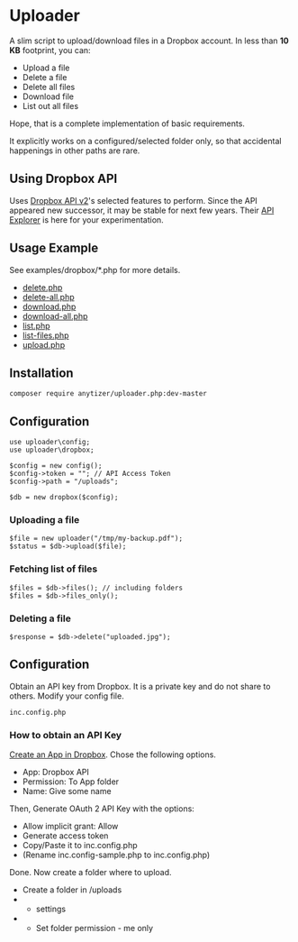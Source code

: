 # Uploader

A slim script to upload/download files in a Dropbox account.
In less than __10 KB__ footprint, you can:

 * Upload a file
 * Delete a file
 * Delete all files
 * Download file
 * List out all files

Hope, that is a complete implementation of basic requirements.

It explicitly works on a configured/selected folder only, so that accidental happenings in other paths are rare.


## Using Dropbox API

Uses [Dropbox API v2](https://www.dropbox.com/developers/documentation/http/documentation)'s selected features to perform.
Since the API appeared new successor, it may be stable for next few years. Their [API Explorer](https://dropbox.github.io/dropbox-api-v2-explorer/) is here for your experimentation.


## Usage Example

See examples/dropbox/*.php for more details.

 * [delete.php](examples/dropbox/delete.php)
 * [delete-all.php](examples/dropbox/delete-all.php)
 * [download.php](examples/dropbox/download.php)
 * [download-all.php](examples/dropbox/download-all.php)
 * [list.php](examples/dropbox/list.php)
 * [list-files.php](examples/dropbox/list-files.php)
 * [upload.php](examples/dropbox/upload.php)


## Installation

    composer require anytizer/uploader.php:dev-master


## Configuration

    use uploader\config;
    use uploader\dropbox;

    $config = new config();
    $config->token = ""; // API Access Token
    $config->path = "/uploads";

    $db = new dropbox($config);


### Uploading a file

    $file = new uploader("/tmp/my-backup.pdf");
    $status = $db->upload($file);


### Fetching list of files

    $files = $db->files(); // including folders
    $files = $db->files_only();


### Deleting a file

    $response = $db->delete("uploaded.jpg");


## Configuration

Obtain an API key from Dropbox.
It is a private key and do not share to others.
Modify your config file.

    inc.config.php


### How to obtain an API Key

[Create an App in Dropbox](https://www.dropbox.com/developers/apps/create).
Chose the following options.

 * App: Dropbox API
 * Permission: To App folder
 * Name: Give some name

Then, Generate OAuth 2 API Key with the options:

 * Allow implicit grant: Allow
 * Generate access token
 * Copy/Paste it to inc.config.php
 * (Rename inc.config-sample.php to inc.config.php)

Done. Now create a folder where to upload.

 * Create a folder in /uploads
 * 	- settings
 *	- Set folder permission - me only
